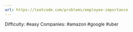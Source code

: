 ```yaml
---
url: https://leetcode.com/problems/employee-importance
---
```


Difficulty: #easy
Companies: #amazon #google #uber